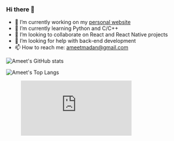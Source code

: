 ### Hi there 👋

<!--
**ameetmadan/ameetmadan** is a ✨ _special_ ✨ repository because its `README.md` (this file) appears on your GitHub profile.
-->

- 🔭 I’m currently working on my [personal website](www.ameet-madan.ch)
- 🌱 I’m currently learning Python and C/C++
- 👯 I’m looking to collaborate on React and React Native projects
- 🤔 I’m looking for help with back-end development
- 📫 How to reach me: ameetmadan@gmail.com

![Ameet's GitHub stats](https://github-readme-stats.vercel.app/api?username=ameetmadan)

![Ameet's Top Langs](https://github-readme-stats.vercel.app/api/top-langs/?username=ameetmadan)

<figure><embed src="https://wakatime.com/share/@ameetmadan/a3a3bc61-8cd0-486c-8262-04a044c27280.svg"></embed></figure>
